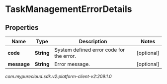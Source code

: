 # TaskManagementErrorDetails


## Properties

| Name | Type | Description | Notes |
| ------------ | ------------- | ------------- | ------------- |
| **code** | **String** | System defined error code for the error. |  [optional] |
| **message** | **String** | Error message. |  [optional] |




_com.mypurecloud.sdk.v2:platform-client-v2:209.1.0_
